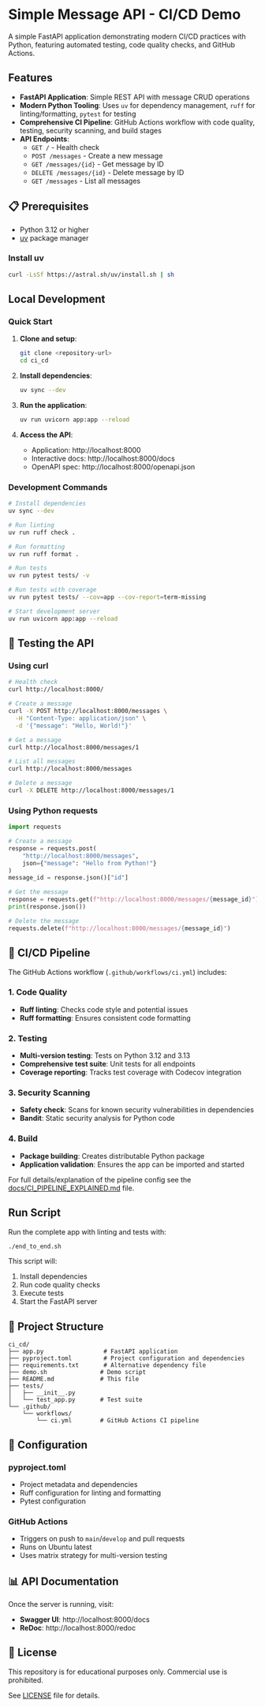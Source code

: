# Simple Message API - CI/CD Demo

A simple FastAPI application demonstrating modern CI/CD practices with Python, featuring automated testing, code quality checks, and GitHub Actions.

## Features

- **FastAPI Application**: Simple REST API with message CRUD operations
- **Modern Python Tooling**: Uses `uv` for dependency management, `ruff` for linting/formatting, `pytest` for testing
- **Comprehensive CI Pipeline**: GitHub Actions workflow with code quality, testing, security scanning, and build stages
- **API Endpoints**:
  - `GET /` - Health check
  - `POST /messages` - Create a new message
  - `GET /messages/{id}` - Get message by ID
  - `DELETE /messages/{id}` - Delete message by ID
  - `GET /messages` - List all messages

## 📋 Prerequisites

- Python 3.12 or higher
- [uv](https://github.com/astral-sh/uv) package manager

### Install uv

```bash
curl -LsSf https://astral.sh/uv/install.sh | sh
```

## Local Development

### Quick Start

1. **Clone and setup**:
   ```bash
   git clone <repository-url>
   cd ci_cd
   ```

2. **Install dependencies**:
   ```bash
   uv sync --dev
   ```

3. **Run the application**:
   ```bash
   uv run uvicorn app:app --reload
   ```

4. **Access the API**:
   - Application: http://localhost:8000
   - Interactive docs: http://localhost:8000/docs
   - OpenAPI spec: http://localhost:8000/openapi.json

### Development Commands

```bash
# Install dependencies
uv sync --dev

# Run linting
uv run ruff check .

# Run formatting
uv run ruff format .

# Run tests
uv run pytest tests/ -v

# Run tests with coverage
uv run pytest tests/ --cov=app --cov-report=term-missing

# Start development server
uv run uvicorn app:app --reload
```

## 🧪 Testing the API

### Using curl

```bash
# Health check
curl http://localhost:8000/

# Create a message
curl -X POST http://localhost:8000/messages \
  -H "Content-Type: application/json" \
  -d '{"message": "Hello, World!"}'

# Get a message
curl http://localhost:8000/messages/1

# List all messages
curl http://localhost:8000/messages

# Delete a message
curl -X DELETE http://localhost:8000/messages/1
```

### Using Python requests

```python
import requests

# Create a message
response = requests.post(
    "http://localhost:8000/messages",
    json={"message": "Hello from Python!"}
)
message_id = response.json()["id"]

# Get the message
response = requests.get(f"http://localhost:8000/messages/{message_id}")
print(response.json())

# Delete the message
requests.delete(f"http://localhost:8000/messages/{message_id}")
```

## 🔄 CI/CD Pipeline

The GitHub Actions workflow (`.github/workflows/ci.yml`) includes:

### 1. Code Quality
- **Ruff linting**: Checks code style and potential issues
- **Ruff formatting**: Ensures consistent code formatting

### 2. Testing
- **Multi-version testing**: Tests on Python 3.12 and 3.13
- **Comprehensive test suite**: Unit tests for all endpoints
- **Coverage reporting**: Tracks test coverage with Codecov integration

### 3. Security Scanning
- **Safety check**: Scans for known security vulnerabilities in dependencies
- **Bandit**: Static security analysis for Python code

### 4. Build
- **Package building**: Creates distributable Python package
- **Application validation**: Ensures the app can be imported and started


For full details/explanation of the pipeline config see the 
[docs/CI_PIPELINE_EXPLAINED.md](docs/CI_PIPELINE_EXPLAINED.md) file.
## Run Script

Run the complete app with linting and tests with:

```bash
./end_to_end.sh
```

This script will:
1. Install dependencies
2. Run code quality checks
3. Execute tests
4. Start the FastAPI server

## 📁 Project Structure

```
ci_cd/
├── app.py                 # FastAPI application
├── pyproject.toml         # Project configuration and dependencies
├── requirements.txt       # Alternative dependency file
├── demo.sh               # Demo script
├── README.md             # This file
├── tests/
│   ├── __init__.py
│   └── test_app.py       # Test suite
└── .github/
    └── workflows/
        └── ci.yml        # GitHub Actions CI pipeline
```

## 🔧 Configuration

### pyproject.toml
- Project metadata and dependencies
- Ruff configuration for linting and formatting
- Pytest configuration

### GitHub Actions
- Triggers on push to `main`/`develop` and pull requests
- Runs on Ubuntu latest
- Uses matrix strategy for multi-version testing

## 📊 API Documentation

Once the server is running, visit:
- **Swagger UI**: http://localhost:8000/docs
- **ReDoc**: http://localhost:8000/redoc

## 📝 License

This repository is for educational purposes only. Commercial use is prohibited.

See [LICENSE](LICENSE) file for details.